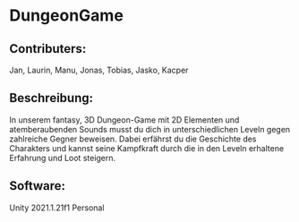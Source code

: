 # DungeonGame

## Contributers:
Jan, Laurin, Manu, Jonas, Tobias, Jasko, Kacper

## Beschreibung:
In unserem fantasy, 3D Dungeon-Game mit 2D Elementen und atemberaubenden Sounds musst du dich in unterschiedlichen Leveln gegen zahlreiche Gegner beweisen. Dabei erfährst du die Geschichte des Charakters und kannst seine Kampfkraft durch die in den Leveln erhaltene Erfahrung und Loot  steigern.

## Software:
Unity 2021.1.21f1 Personal
